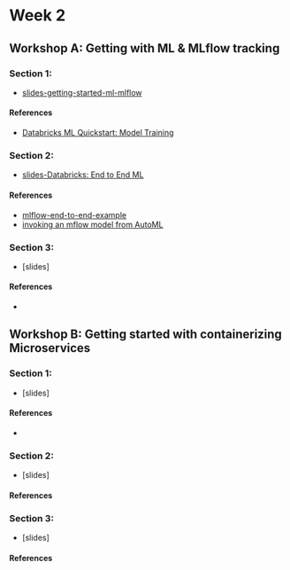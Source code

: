 
# Week 2

## Workshop A:  Getting with ML & MLflow tracking

### Section 1:  
* [slides-getting-started-ml-mlflow](https://docs.google.com/presentation/d/19S3-xW92iVv6F4OX0syGKhkSYHQOQZgQj6cmJB4uSXY/edit?usp=sharing)

#### References
* [Databricks ML Quickstart: Model Training](https://docs.microsoft.com/en-us/azure/databricks/_static/notebooks/mlflow/ml-quickstart-training.html) 

### Section 2:  
* [slides-Databricks:  End to End ML](https://docs.google.com/presentation/d/1WDYfsog6a9JpCnYouzkPt78VJrGWX1kAj7PcA-Z1n3Q/edit?usp=sharing)

#### References
* [mlflow-end-to-end-example](https://docs.microsoft.com/en-us/azure/databricks/_static/notebooks/mlflow/mlflow-end-to-end-example.html)
* [invoking an mflow model from AutoML](https://github.com/FourthBrain/databricks-zero-to-mlops/tree/main/src/week2-mlflow/invoke_predictions)


### Section 3: 
* [slides]

#### References
* 

## Workshop B: Getting started with containerizing Microservices

### Section 1:  
* [slides]

#### References
* 

### Section 2: 
* [slides]

#### References

### Section 3:  
* [slides]
#### References

